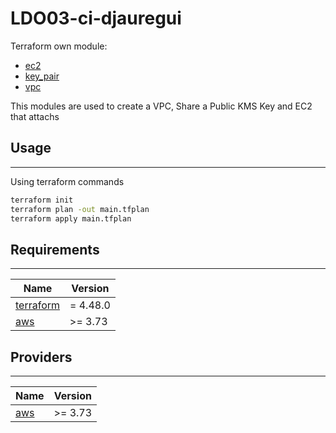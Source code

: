# LDO03-ci-djauregui

Terraform own module:

- [ec2](terraform/modules/ec2/)
- [key_pair](terraform/modules/key_pair/)
- [vpc](terraform/modules/vpc/)

This modules are used to create a VPC, Share a Public KMS Key and EC2 that attachs

## Usage
---

Using terraform commands

```sh
terraform init
terraform plan -out main.tfplan
terraform apply main.tfplan
```

## Requirements
---

| Name | Version |
|------|---------|
| <a name="requirement_terraform"></a> [terraform](#requirement\_terraform) | = 4.48.0 |
| <a name="requirement_aws"></a> [aws](#requirement\_aws) | >= 3.73 |

## Providers
---

| Name | Version |
|------|---------|
| <a name="provider_aws"></a> [aws](#provider\_aws) | >= 3.73 |
